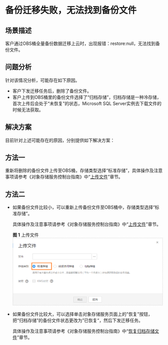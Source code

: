 # 备份迁移失败，无法找到备份文件<a name="drs_13_0002"></a>

## 场景描述<a name="section11624234422"></a>

客户通过OBS桶全量备份数据迁移上云时，出现报错：restore:null，无法找到备份文件。

## 问题分析<a name="section79981426154516"></a>

针对该情况分析，可能存在如下原因。

-   客户下发迁移任务后，删除了备份文件。
-   客户上传到OBS桶里的备份文件选择了“归档存储”，归档存储是一种冷存储，首次上传后会处于“未恢复”的状态，Microsoft SQL Server实例去下载文件的时候无法获取。

## 解决方案<a name="section17186124615472"></a>

目前针对上述可能存在的原因，分别提供如下解决方案：

## 方法一<a name="section06717851014"></a>

重新将删除的备份文件上传至OBS桶，存储类型选择“标准存储”，具体操作及注意事项请参考《对象存储服务控制台指南》中“[上传文件](http://support.huaweicloud.com/usermanual-obs/zh-cn_topic_0045829661.html)”章节。

## 方法二<a name="section10764194413145"></a>

-   如果备份文件比较小，可以重新上传备份文件至OBS桶中，存储类型选择“标准存储”。

    具体操作及注意事项请参考《对象存储服务控制台指南》中“[上传文件](http://support.huaweicloud.com/usermanual-obs/zh-cn_topic_0045829661.html)”章节。

    **图 1**  上传文件<a name="fig12900162671917"></a>  
    ![](figures/上传文件.png "上传文件")

-   如果备份文件比较大，可以选择单击对象存储服务页面上的"恢复"按钮，把“归档存储”的备份文件状态更改为”已恢复“，然后下发迁移任务。

    具体操作及注意事项请参考《对象存储服务控制台指南》中“[恢复归档存储文件](http://support.huaweicloud.com/usermanual-obs/obs_03_0320.html)”章节。


